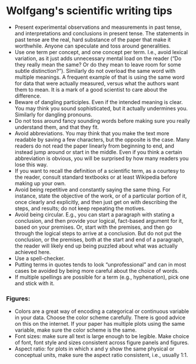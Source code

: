 # Wolfgang's scientific writing tips

- Present experimental observations and measurements in past tense, and interpretations and conclusions in present tense. The statements in past tense are the real, hard substance of the paper that make it worthwhile. Anyone can speculate and toss around generalities.
- Use one term per concept, and one concept per term. I.e., avoid lexical variation, as it just adds unnecessary mental load on the reader (“Do they really mean the same? Or do they mean to leave room for some subtle distinction?”). Similarly do not overload the same word with multiple meanings. A frequent example of that is using the same word for data that were actually measured, versus what the authors want them to mean. It is a mark of a good scientist to care about the difference.
- Beware of dangling participles. Even if the intended meaning is clear. You may think you sound sophisticated, but it actually undermines you. Similarly for dangling pronouns.
- Do not toss around fancy sounding words before making sure you really understand them, and that they fit.
- Avoid abbreviations. You may think that you make the text more readable by saving a few characters, but the opposite is the case. Many readers do not read the paper linearly from beginning to end, and instead jump around or start in the middle. Even if you think a certain abbreviation is obvious, you will be surprised by how many readers you lose this way. 
- If you want to recall the definition of a scientific term, as a courtesy to the reader, consult standard textbooks or at least Wikipedia before making up your own.
- Avoid being repetitive and constantly saying the same thing. For instance, state the objective of the work, or of a particular portion of it, once clearly and explicitly, and then just get on with describing the steps, and results; do not keep repeating the motives.
- Avoid being circular. E.g., you can start a paragraph with stating a conclusion, and then provide your logical, fact-based argument for it, based on your premises. Or, start with the premises, and then go through the logical steps to arrive at a conclusion. But do not put the conclusion, or the premises, both at the start and end of a paragraph, the reader will likely end up being puzzled about what was actually achieved here.
- Use a spell-checker.
- Putting terms in quotes tends to look “unprofessional” and can in most cases be avoided by being more careful about the choice of words.  
- If multiple spellings are possible for a term (e.g., hyphenation), pick one and stick with it.

### Figures:
- Colors are a great way of encoding a categorical or continuous variable in your data. Choose the color scheme carefully. There is good advice on this on the internet. If your paper has multiple plots using the same variable, make sure the color scheme is the same.
- Font sizes: make sure all text is large enough to be legible. Make choice of font, font style and sizes consistent across figure panels and figures. 
- Aspect ratio: for plots in which x and y show the same physical or conceptual units, make sure the aspect ratio consistent, i.e., usually 1:1.
